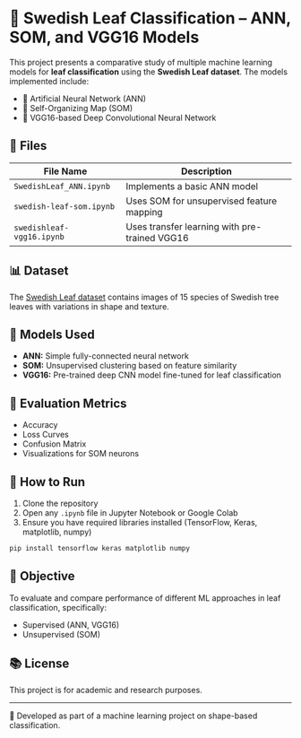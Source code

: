 
# 🍃 Swedish Leaf Classification – ANN, SOM, and VGG16 Models

This project presents a comparative study of multiple machine learning models for **leaf classification** using the **Swedish Leaf dataset**. The models implemented include:

- 🤖 Artificial Neural Network (ANN)
- 🧠 Self-Organizing Map (SOM)
- 🧬 VGG16-based Deep Convolutional Neural Network

## 📂 Files

| File Name                 | Description                                      |
|--------------------------|--------------------------------------------------|
| `SwedishLeaf_ANN.ipynb`  | Implements a basic ANN model                     |
| `swedish-leaf-som.ipynb` | Uses SOM for unsupervised feature mapping        |
| `swedishleaf-vgg16.ipynb`| Uses transfer learning with pre-trained VGG16    |

## 📊 Dataset

The [Swedish Leaf dataset](https://www.cvl.isy.liu.se/en/research/datasets/swedish-leaf/) contains images of 15 species of Swedish tree leaves with variations in shape and texture.

## 🧪 Models Used

- **ANN:** Simple fully-connected neural network
- **SOM:** Unsupervised clustering based on feature similarity
- **VGG16:** Pre-trained deep CNN model fine-tuned for leaf classification

## 🧠 Evaluation Metrics

- Accuracy
- Loss Curves
- Confusion Matrix
- Visualizations for SOM neurons

## 🚀 How to Run

1. Clone the repository
2. Open any `.ipynb` file in Jupyter Notebook or Google Colab
3. Ensure you have required libraries installed (TensorFlow, Keras, matplotlib, numpy)

```bash
pip install tensorflow keras matplotlib numpy
```

## 🎯 Objective

To evaluate and compare performance of different ML approaches in leaf classification, specifically:
- Supervised (ANN, VGG16)
- Unsupervised (SOM)

## 📚 License

This project is for academic and research purposes.

---

📁 Developed as part of a machine learning project on shape-based classification.
